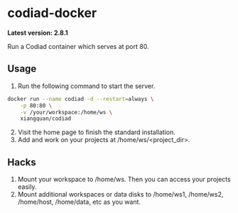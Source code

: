# codiad-docker
**Latest version: 2.8.1**

Run a Codiad container which serves at port 80.

## Usage
1. Run the following command to start the server.
```bash
docker run --name codiad -d --restart=always \
    -p 80:80 \
    -v /your/workspace:/home/ws \
    xiangquan/codiad
```
2. Visit the home page to finish the standard installation.
3. Add and work on your projects at /home/ws/<project_dir>.

## Hacks
1. Mount your workspace to /home/ws. Then you can access your projects easily.
2. Mount additional workspaces or data disks to /home/ws1, /home/ws2, /home/host, /home/data, etc as
you want.
